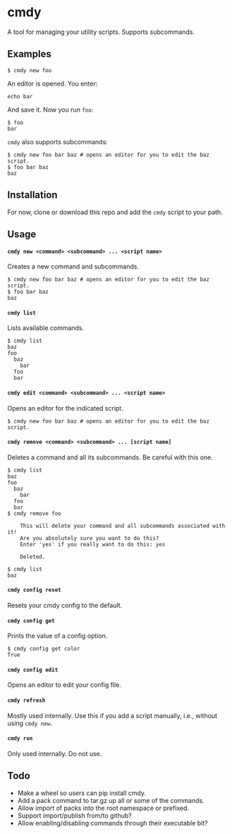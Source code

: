 # cmdy

A tool for managing your utility scripts. Supports subcommands.

## Examples

```
$ cmdy new foo
```

An editor is opened. You enter:

```
echo bar
```

And save it. Now you run `foo`:

```
$ foo
bar
```

`cmdy` also supports subcommands:

```
$ cmdy new foo bar baz # opens an editor for you to edit the baz script.
$ foo bar baz
baz
```

## Installation

For now, clone or download this repo and add the `cmdy` script to your path.

## Usage

#### `cmdy new <command> <subcommand> ... <script name>`

Creates a new command and subcommands.

```
$ cmdy new foo bar baz # opens an editor for you to edit the baz script.
$ foo bar baz
baz
```

#### `cmdy list`

Lists available commands.

```
$ cmdy list
baz
foo
  baz
    bar
  foo
  bar
```

#### `cmdy edit <command> <subcommand> ... <script name>`

Opens an editor for the indicated script.

```
$ cmdy new foo bar baz # opens an editor for you to edit the baz script.
```

#### `cmdy remove <command> <subcommand> ... [script name]`

Deletes a command and all its subcommands. Be careful with this one.

```
$ cmdy list
baz
foo
  baz
    bar
  foo
  bar
$ cmdy remove foo

    This will delete your command and all subcommands associated with it!
    Are you absolutely sure you want to do this?
    Enter 'yes' if you really want to do this: yes
    
    Deleted.
    
$ cmdy list
baz
```

#### `cmdy config reset`

Resets your cmdy config to the default.

#### `cmdy config get`

Prints the value of a config option.

```
$ cmdy config get color
True
```

#### `cmdy config edit`

Opens an editor to edit your config file.

#### `cmdy refresh`

Mostly used internally. Use this if you add a script manually, 
i.e., without using `cmdy new`.

#### `cmdy run`

Only used internally. Do not use.

## Todo

* Make a wheel so users can pip install cmdy.
* Add a pack command to tar.gz up all or some of the commands.
* Allow import of packs into the root namespace or prefixed.
* Support import/publish from/to github?
* Allow enabling/disabling commands through their executable bit?
